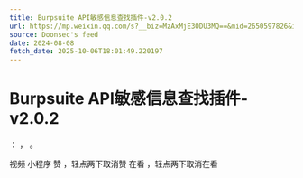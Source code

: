 ```yaml
---
title: Burpsuite API敏感信息查找插件-v2.0.2
url: https://mp.weixin.qq.com/s?__biz=MzAxMjE3ODU3MQ==&mid=2650597826&idx=4&sn=aff0441c3eabc38b31b3c7c3b440781f
source: Doonsec's feed
date: 2024-08-08
fetch_date: 2025-10-06T18:01:49.220197
---
```


# Burpsuite API敏感信息查找插件-v2.0.2

：
，
。

视频
小程序
赞
，轻点两下取消赞
在看
，轻点两下取消在看